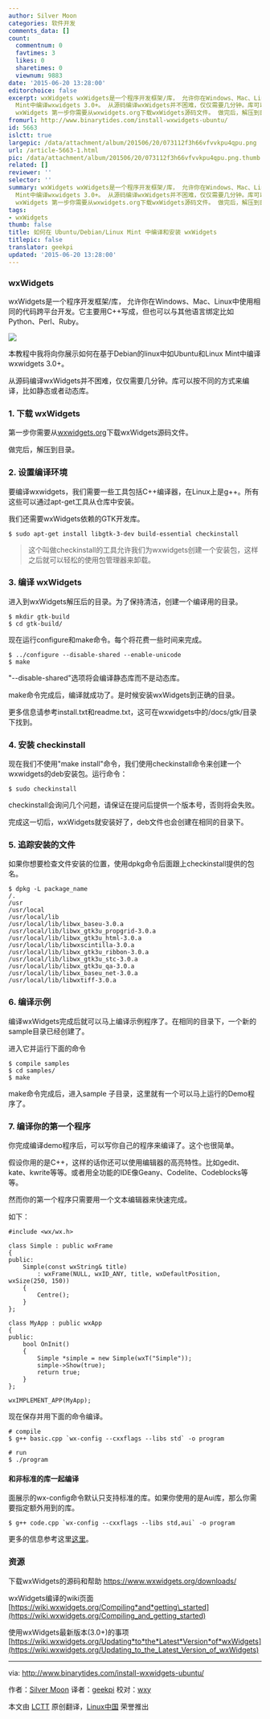 ```yaml
---
author: Silver Moon
categories: 软件开发
comments_data: []
count:
  commentnum: 0
  favtimes: 3
  likes: 0
  sharetimes: 0
  viewnum: 9883
date: '2015-06-20 13:28:00'
editorchoice: false
excerpt: wxWidgets wxWidgets是一个程序开发框架/库， 允许你在Windows、Mac、Linux中使用相同的代码跨平台开发。它主要用C++写成，但也可以与其他语言绑定比如Python、Perl、Ruby。  本教程中我将向你展示如何在基于Debian的linux中如Ubuntu和Linux
  Mint中编译wxwidgets 3.0+。 从源码编译wxWidgets并不困难，仅仅需要几分钟。库可以按不同的方式来编译，比如静态或者动态库。 1. 下载
  wxWidgets 第一步你需要从wxwidgets.org下载wxWidgets源码文件。 做完后，解压到目录。 2. 设置编译环境 要编译wxwidgets，我们需要一些工具包括C++编译器，在L
fromurl: http://www.binarytides.com/install-wxwidgets-ubuntu/
id: 5663
islctt: true
largepic: /data/attachment/album/201506/20/073112f3h66vfvvkpu4qpu.png
url: /article-5663-1.html
pic: /data/attachment/album/201506/20/073112f3h66vfvvkpu4qpu.png.thumb.jpg
related: []
reviewer: ''
selector: ''
summary: wxWidgets wxWidgets是一个程序开发框架/库， 允许你在Windows、Mac、Linux中使用相同的代码跨平台开发。它主要用C++写成，但也可以与其他语言绑定比如Python、Perl、Ruby。  本教程中我将向你展示如何在基于Debian的linux中如Ubuntu和Linux
  Mint中编译wxwidgets 3.0+。 从源码编译wxWidgets并不困难，仅仅需要几分钟。库可以按不同的方式来编译，比如静态或者动态库。 1. 下载
  wxWidgets 第一步你需要从wxwidgets.org下载wxWidgets源码文件。 做完后，解压到目录。 2. 设置编译环境 要编译wxwidgets，我们需要一些工具包括C++编译器，在L
tags:
- wxWidgets
thumb: false
title: 如何在 Ubuntu/Debian/Linux Mint 中编译和安装 wxWidgets
titlepic: false
translator: geekpi
updated: '2015-06-20 13:28:00'
---
```


### wxWidgets


wxWidgets是一个程序开发框架/库， 允许你在Windows、Mac、Linux中使用相同的代码跨平台开发。它主要用C++写成，但也可以与其他语言绑定比如Python、Perl、Ruby。


![](/data/attachment/album/201506/20/073112f3h66vfvvkpu4qpu.png)


本教程中我将向你展示如何在基于Debian的linux中如Ubuntu和Linux Mint中编译wxwidgets 3.0+。


从源码编译wxWidgets并不困难，仅仅需要几分钟。库可以按不同的方式来编译，比如静态或者动态库。


### 1. 下载 wxWidgets


第一步你需要从[wxwidgets.org](https://www.wxwidgets.org/downloads/)下载wxWidgets源码文件。


做完后，解压到目录。


### 2. 设置编译环境


要编译wxwidgets，我们需要一些工具包括C++编译器，在Linux上是g++。所有这些可以通过apt-get工具从仓库中安装。


我们还需要wxWidgets依赖的GTK开发库。



```
$ sudo apt-get install libgtk-3-dev build-essential checkinstall

```


> 
> 这个叫做checkinstall的工具允许我们为wxwidgets创建一个安装包，这样之后就可以轻松的使用包管理器来卸载。
> 
> 
> 


### 3. 编译 wxWidgets


进入到wxWidgets解压后的目录。为了保持清洁，创建一个编译用的目录。



```
$ mkdir gtk-build
$ cd gtk-build/

```

现在运行configure和make命令。每个将花费一些时间来完成。



```
$ ../configure --disable-shared --enable-unicode
$ make

```

"--disable-shared"选项将会编译静态库而不是动态库。


make命令完成后，编译就成功了。是时候安装wxWidgets到正确的目录。


更多信息请参考install.txt和readme.txt，这可在wxwidgets中的/docs/gtk/目录下找到。


### 4. 安装 checkinstall


现在我们不使用"make install"命令，我们使用checkinstall命令来创建一个wxwidgets的deb安装包。运行命令：



```
$ sudo checkinstall

```

checkinstall会询问几个问题，请保证在提问后提供一个版本号，否则将会失败。


完成这一切后，wxWidgets就安装好了，deb文件也会创建在相同的目录下。


### 5. 追踪安装的文件


如果你想要检查文件安装的位置，使用dpkg命令后面跟上checkinstall提供的包名。



```
$ dpkg -L package_name
/.
/usr
/usr/local
/usr/local/lib
/usr/local/lib/libwx_baseu-3.0.a
/usr/local/lib/libwx_gtk3u_propgrid-3.0.a
/usr/local/lib/libwx_gtk3u_html-3.0.a
/usr/local/lib/libwxscintilla-3.0.a
/usr/local/lib/libwx_gtk3u_ribbon-3.0.a
/usr/local/lib/libwx_gtk3u_stc-3.0.a
/usr/local/lib/libwx_gtk3u_qa-3.0.a
/usr/local/lib/libwx_baseu_net-3.0.a
/usr/local/lib/libwxtiff-3.0.a

```

### 6. 编译示例


编译wxWidgets完成后就可以马上编译示例程序了。在相同的目录下，一个新的sample目录已经创建了。


进入它并运行下面的命令



```
$ compile samples
$ cd samples/
$ make

```

make命令完成后，进入sample 子目录，这里就有一个可以马上运行的Demo程序了。


### 7. 编译你的第一个程序


你完成编译demo程序后，可以写你自己的程序来编译了。这个也很简单。


假设你用的是C++，这样的话你还可以使用编辑器的高亮特性。比如gedit、kate、kwrite等等。或者用全功能的IDE像Geany、Codelite、Codeblocks等等。


然而你的第一个程序只需要用一个文本编辑器来快速完成。


如下：



```
#include <wx/wx.h>

class Simple : public wxFrame
{
public:
    Simple(const wxString& title)
        : wxFrame(NULL, wxID_ANY, title, wxDefaultPosition, wxSize(250, 150))
    {
        Centre();
    }
};

class MyApp : public wxApp
{
public:
    bool OnInit()
    {
        Simple *simple = new Simple(wxT("Simple"));
        simple->Show(true);
        return true;
    }
};

wxIMPLEMENT_APP(MyApp);

```

现在保存并用下面的命令编译。



```
# compile
$ g++ basic.cpp `wx-config --cxxflags --libs std` -o program

# run
$ ./program

```

#### 和非标准的库一起编译


面展示的wx-config命令默认只支持标准的库。如果你使用的是Aui库，那么你需要指定额外用到的库。



```
$ g++ code.cpp `wx-config --cxxflags --libs std,aui` -o program

```

更多的信息参考这里[这里](https://wiki.wxwidgets.org/Updating_to_the_Latest_Version_of_wxWidgets#The_wx-config_script)。


### 资源


下载wxWidgets的源码和帮助 <https://www.wxwidgets.org/downloads/>


wxWidgets编译的wiki页面 [https://wiki.wxwidgets.org/Compiling*and*getting\_started](https://wiki.wxwidgets.org/Compiling_and_getting_started)


使用wxWidgets最新版本(3.0+)的事项 [https://wiki.wxwidgets.org/Updating*to*the*Latest*Version*of*wxWidgets](https://wiki.wxwidgets.org/Updating_to_the_Latest_Version_of_wxWidgets)




---


via: <http://www.binarytides.com/install-wxwidgets-ubuntu/>


作者：[Silver Moon](https://plus.google.com/117145272367995638274/posts) 译者：[geekpi](https://github.com/geekpi) 校对：[wxy](https://github.com/wxy)


本文由 [LCTT](https://github.com/LCTT/TranslateProject) 原创翻译，[Linux中国](https://linux.cn/) 荣誉推出